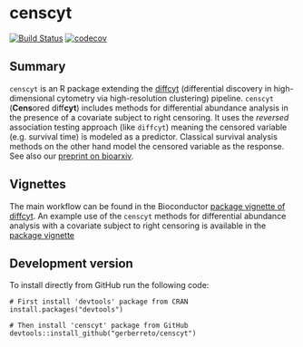 # censcyt

[![Build Status](https://travis-ci.org/retogerber/censcyt.svg?branch=main)](https://travis-ci.org/retogerber/censcyt)
[![codecov](https://codecov.io/gh/retogerber/censcyt/branch/main/graph/badge.svg)](https://codecov.io/gh/retogerber/censcyt)

## Summary

`censcyt` is an R package extending the [diffcyt](https://github.com/lmweber/diffcyt) (differential discovery in high-dimensional cytometry via high-resolution clustering) pipeline. `censcyt` (**Cens**ored diff**cyt**) includes methods for differential abundance analysis in the presence of a covariate subject to right censoring. It uses the *reversed* association testing approach (like `diffcyt`) meaning the censored variable (e.g. survival time) is modeled as a predictor. Classical survival analysis methods on the other hand model the censored variable as the response. See also our [preprint on bioarxiv](https://www.biorxiv.org/content/10.1101/2020.11.09.374447v1).


## Vignettes

The main workflow can be found in the Bioconductor [package vignette of diffcyt](http://bioconductor.org/packages/release/bioc/vignettes/diffcyt/inst/doc/diffcyt_workflow.html). 
An example use of the `censcyt` methods for differential abundance analysis with a covariate subject to right censoring is 
available in the [package vignette](https://github.com/retogerber/censcyt/blob/main/vignettes/censored_covariate.Rmd)


## Development version

To install directly from GitHub run the following code:
```{r}
# First install 'devtools' package from CRAN
install.packages("devtools")

# Then install 'censcyt' package from GitHub
devtools::install_github("gerberreto/censcyt")
```

